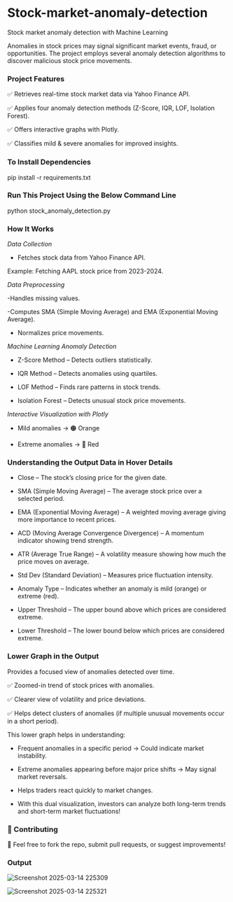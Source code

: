 # Stock-market-anomaly-detection
Stock market anomaly detection with Machine Learning

Anomalies in stock prices may signal significant market events, fraud, or opportunities.
The project employs several anomaly detection algorithms to discover malicious stock price movements.

### Project Features
✅ Retrieves real-time stock market data via Yahoo Finance API.

✅ Applies four anomaly detection methods (Z-Score, IQR, LOF, Isolation Forest).

✅ Offers interactive graphs with Plotly.

✅ Classifies mild & severe anomalies for improved insights.

### To Install Dependencies

pip install -r requirements.txt

### Run This Project Using the Below Command Line

python stock_anomaly_detection.py

### How It Works

*Data Collection*

- Fetches stock data from Yahoo Finance API.
  
Example: Fetching AAPL stock price from 2023-2024.


*Data Preprocessing*

-Handles missing values.

-Computes SMA (Simple Moving Average) and EMA (Exponential Moving Average).

- Normalizes price movements.
  
  
*Machine Learning Anomaly Detection*
  
- Z-Score Method – Detects outliers statistically.
  
- IQR Method – Detects anomalies using quartiles.
  
- LOF Method – Finds rare patterns in stock trends.
  
- Isolation Forest – Detects unusual stock price movements.
  
  
*Interactive Visualization with Plotly*
  
- Mild anomalies → 🟠 Orange
  
- Extreme anomalies → 🔴 Red
  
### Understanding the Output Data in Hover Details

- Close – The stock’s closing price for the given date.
  
- SMA (Simple Moving Average) – The average stock price over a selected period.
  
- EMA (Exponential Moving Average) – A weighted moving average giving more importance to recent prices.
  
- ACD (Moving Average Convergence Divergence) – A momentum indicator showing trend strength.
  
- ATR (Average True Range) – A volatility measure showing how much the price moves on average.
  
- Std Dev (Standard Deviation) – Measures price fluctuation intensity.
  
-  Anomaly Type – Indicates whether an anomaly is mild (orange) or extreme (red).
   
- Upper Threshold – The upper bound above which prices are considered extreme.
  
- Lower Threshold – The lower bound below which prices are considered extreme.

### Lower Graph in the Output

Provides a focused view of anomalies detected over time.

✅ Zoomed-in trend of stock prices with anomalies.

✅ Clearer view of volatility and price deviations.

✅ Helps detect clusters of anomalies (if multiple unusual movements occur in a short period).

This lower graph helps in understanding:

- Frequent anomalies in a specific period → Could indicate market instability.
  
- Extreme anomalies appearing before major price shifts → May signal market reversals.
  
- Helps traders react quickly to market changes.
  
- With this dual visualization, investors can analyze both long-term trends and short-term market fluctuations!

### 📢 Contributing

🔹 Feel free to fork the repo, submit pull requests, or suggest improvements!

### Output

![Screenshot 2025-03-14 225309](https://github.com/user-attachments/assets/40aa45b1-d074-41d7-9755-a5a24ede9283)

![Screenshot 2025-03-14 225321](https://github.com/user-attachments/assets/d1149c64-3004-4cfd-ace4-35bbe57e41a7)

